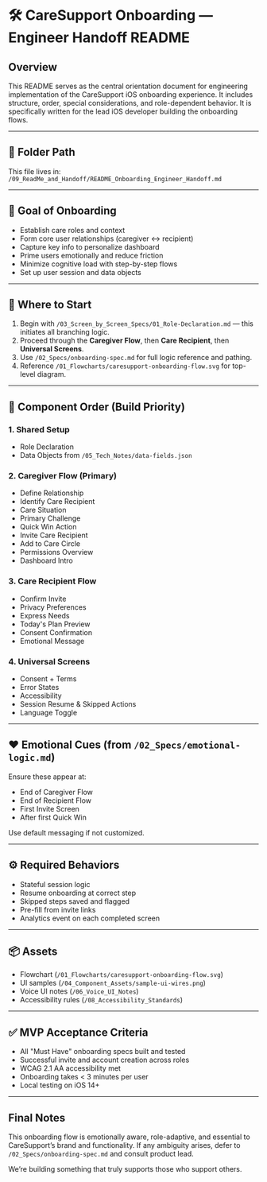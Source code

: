 
# 🛠️ CareSupport Onboarding — Engineer Handoff README

## Overview
This README serves as the central orientation document for engineering implementation of the CareSupport iOS onboarding experience. It includes structure, order, special considerations, and role-dependent behavior. It is specifically written for the lead iOS developer building the onboarding flows.

---

## 📁 Folder Path
This file lives in:  
`/09_ReadMe_and_Handoff/README_Onboarding_Engineer_Handoff.md`

---

## 🎯 Goal of Onboarding
- Establish care roles and context
- Form core user relationships (caregiver <-> recipient)
- Capture key info to personalize dashboard
- Prime users emotionally and reduce friction
- Minimize cognitive load with step-by-step flows
- Set up user session and data objects

---

## 🧭 Where to Start
1. Begin with `/03_Screen_by_Screen_Specs/01_Role-Declaration.md` — this initiates all branching logic.
2. Proceed through the **Caregiver Flow**, then **Care Recipient**, then **Universal Screens**.
3. Use `/02_Specs/onboarding-spec.md` for full logic reference and pathing.
4. Reference `/01_Flowcharts/caresupport-onboarding-flow.svg` for top-level diagram.

---

## 🧩 Component Order (Build Priority)

### 1. Shared Setup
- Role Declaration
- Data Objects from `/05_Tech_Notes/data-fields.json`

### 2. Caregiver Flow (Primary)
- Define Relationship
- Identify Care Recipient
- Care Situation
- Primary Challenge
- Quick Win Action
- Invite Care Recipient
- Add to Care Circle
- Permissions Overview
- Dashboard Intro

### 3. Care Recipient Flow
- Confirm Invite
- Privacy Preferences
- Express Needs
- Today's Plan Preview
- Consent Confirmation
- Emotional Message

### 4. Universal Screens
- Consent + Terms
- Error States
- Accessibility
- Session Resume & Skipped Actions
- Language Toggle

---

## ❤️ Emotional Cues (from `/02_Specs/emotional-logic.md`)
Ensure these appear at:
- End of Caregiver Flow
- End of Recipient Flow
- First Invite Screen
- After first Quick Win

Use default messaging if not customized.

---

## ⚙️ Required Behaviors
- Stateful session logic
- Resume onboarding at correct step
- Skipped steps saved and flagged
- Pre-fill from invite links
- Analytics event on each completed screen

---

## 📦 Assets
- Flowchart (`/01_Flowcharts/caresupport-onboarding-flow.svg`)
- UI samples (`/04_Component_Assets/sample-ui-wires.png`)
- Voice UI notes (`/06_Voice_UI_Notes`)
- Accessibility rules (`/08_Accessibility_Standards`)

---

## ✅ MVP Acceptance Criteria
- All "Must Have" onboarding specs built and tested
- Successful invite and account creation across roles
- WCAG 2.1 AA accessibility met
- Onboarding takes < 3 minutes per user
- Local testing on iOS 14+

---

## Final Notes
This onboarding flow is emotionally aware, role-adaptive, and essential to CareSupport’s brand and functionality. If any ambiguity arises, defer to `/02_Specs/onboarding-spec.md` and consult product lead.

We’re building something that truly supports those who support others.

